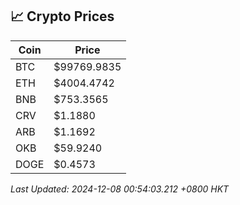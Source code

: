 ## 📈 Crypto Prices

| Coin | Price |
| ---- | ----- |
| BTC | $99769.9835 |
| ETH | $4004.4742 |
| BNB | $753.3565 |
| CRV | $1.1880 |
| ARB | $1.1692 |
| OKB | $59.9240 |
| DOGE | $0.4573 |

_Last Updated: 2024-12-08 00:54:03.212 +0800 HKT_